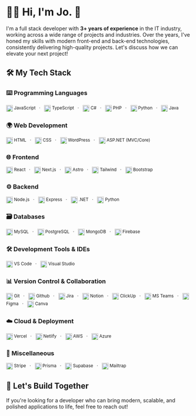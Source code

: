 # 👨‍💻 Hi, I'm Jo. 👋

I'm a full stack developer with **3+ years of experience** in the IT industry, working across a wide range of projects and industries. Over the years, I've honed my skills with modern front-end and back-end technologies, consistently delivering high-quality projects. Let's discuss how we can elevate your next project!


## 🛠 My Tech Stack 

### **⌨️ Programming Languages**  
<div align="left">
  <img height="18" src="https://cdn.jsdelivr.net/gh/devicons/devicon/icons/javascript/javascript-original.svg" title="JavaScript" /><sup> JavaScript &nbsp;&nbsp;·&nbsp;&nbsp;</sup>
  <img height="18" src="https://cdn.jsdelivr.net/gh/devicons/devicon/icons/typescript/typescript-original.svg" title="TypeScript" /><sup> TypeScript &nbsp;&nbsp;·&nbsp;&nbsp;</sup>
  <img height="18" src="https://cdn.jsdelivr.net/gh/devicons/devicon/icons/csharp/csharp-original.svg" title="C#" /><sup> C# &nbsp;&nbsp;·&nbsp;&nbsp;</sup>
  <img height="18" src="https://cdn.jsdelivr.net/gh/devicons/devicon/icons/php/php-original.svg" title="PHP" /><sup> PHP &nbsp;&nbsp;·&nbsp;&nbsp;</sup>
  <img height="18" src="https://cdn.jsdelivr.net/gh/devicons/devicon/icons/python/python-original.svg" title="Python" /><sup> Python &nbsp;&nbsp;·&nbsp;&nbsp;</sup>
  <img height="18" src="https://cdn.jsdelivr.net/gh/devicons/devicon/icons/java/java-original.svg" title="Java" /><sup> Java </sup>
</div>

### **🌍 Web Development**  
<div align="left">
  <img height="18" src="https://cdn.jsdelivr.net/gh/devicons/devicon/icons/html5/html5-plain.svg" title="HTML" /><sup> HTML &nbsp;&nbsp;·&nbsp;&nbsp;</sup>
  <img height="18" src="https://cdn.jsdelivr.net/gh/devicons/devicon/icons/css3/css3-plain.svg" title="CSS" /><sup> CSS &nbsp;&nbsp;·&nbsp;&nbsp;</sup>
  <img height="18" src="https://cdn.jsdelivr.net/gh/devicons/devicon/icons/wordpress/wordpress-plain.svg" title="WordPress" /><sup> WordPress &nbsp;&nbsp;·&nbsp;&nbsp;</sup>
  <img height="18" src="https://cdn.jsdelivr.net/gh/devicons/devicon/icons/dot-net/dot-net-plain.svg" title="ASP.NET" /><sup> ASP.NET (MVC/Core) </sup>
</div>

### **🌐 Frontend**  
<div align="left">
  <img height="18" src="https://cdn.jsdelivr.net/gh/devicons/devicon/icons/react/react-original.svg" title="React" /><sup> React &nbsp;&nbsp;·&nbsp;&nbsp;</sup>
  <img height="18" src="https://cdn.jsdelivr.net/gh/devicons/devicon/icons/nextjs/nextjs-original.svg" title="Next.js" /><sup> Next.js &nbsp;&nbsp;·&nbsp;&nbsp;</sup>
  <img height="18" src="https://cdn.jsdelivr.net/gh/devicons/devicon/icons/astro/astro-original.svg" title="Astro" /><sup> Astro &nbsp;&nbsp;·&nbsp;&nbsp;</sup>
  <img height="18" src="https://cdn.jsdelivr.net/gh/devicons/devicon@latest/icons/tailwindcss/tailwindcss-original.svg" title="Tailwind" /><sup> Tailwind &nbsp;&nbsp;·&nbsp;&nbsp;</sup>
  <img height="18" src="https://cdn.jsdelivr.net/gh/devicons/devicon@latest/icons/bootstrap/bootstrap-original.svg" title="Bootstrap" /><sup> Bootstrap </sup>
</div>

### **⚙ Backend**  
<div align="left">
  <img height="18" src="https://cdn.jsdelivr.net/gh/devicons/devicon/icons/nodejs/nodejs-original.svg" title="Node.js" /><sup> Node.js &nbsp;&nbsp;·&nbsp;&nbsp;</sup>
  <img height="18" src="https://cdn.jsdelivr.net/gh/devicons/devicon/icons/express/express-original.svg" title="Express" /><sup> Express &nbsp;&nbsp;·&nbsp;&nbsp;</sup>
  <img height="18" src="https://cdn.jsdelivr.net/gh/devicons/devicon@latest/icons/dotnetcore/dotnetcore-original.svg" title=".NET" /><sup> .NET &nbsp;&nbsp;·&nbsp;&nbsp;</sup>
  <img height="18" src="https://cdn.jsdelivr.net/gh/devicons/devicon/icons/python/python-original.svg" title="Python" /><sup> Python </sup>
</div>

### **🗃 Databases**  
<div align="left">
  <img height="18" src="https://cdn.jsdelivr.net/gh/devicons/devicon/icons/mysql/mysql-original.svg" title="MySQL" /><sup> MySQL &nbsp;&nbsp;·&nbsp;&nbsp;</sup>
  <img height="18" src="https://cdn.jsdelivr.net/gh/devicons/devicon/icons/postgresql/postgresql-original.svg" title="PostgreSQL" /><sup> PostgreSQL &nbsp;&nbsp;·&nbsp;&nbsp;</sup>
  <img height="18" src="https://cdn.jsdelivr.net/gh/devicons/devicon/icons/mongodb/mongodb-original.svg" title="MongoDB" /><sup> MongoDB &nbsp;&nbsp;·&nbsp;&nbsp;</sup>
  <img height="18" src="https://cdn.jsdelivr.net/gh/devicons/devicon/icons/firebase/firebase-plain.svg" title="Firebase" /><sup> Firebase </sup>
</div>

### **🛠 Development Tools & IDEs**  
<div align="left">
  <img height="18" src="https://cdn.jsdelivr.net/gh/devicons/devicon/icons/vscode/vscode-original.svg" title="VSCode" /><sup> VS Code &nbsp;&nbsp;·&nbsp;&nbsp;</sup>
  <img height="18" src="https://dtcu1mfi5f.ufs.sh/f/vKPb0oGmsET1w7p2xz1TiomjJICxvnhfPULOeDRdB01yqaNK" title="Visual Studio" /><sup> Visual Studio </sup>
</div>

### **📊 Version Control & Collaboration**  
<div align="left">
  <img height="18" src="https://cdn.jsdelivr.net/gh/devicons/devicon/icons/git/git-original.svg" title="Git" /><sup> Git &nbsp;&nbsp;·&nbsp;&nbsp;</sup>
  <img height="18" src="https://cdn.jsdelivr.net/gh/devicons/devicon@latest/icons/github/github-original.svg" title="Github" /><sup> Github &nbsp;&nbsp;·&nbsp;&nbsp;</sup>
  <img height="18" src="https://cdn.jsdelivr.net/gh/devicons/devicon/icons/jira/jira-original.svg" title="Jira" /><sup> Jira &nbsp;&nbsp;·&nbsp;&nbsp;</sup>
  <img height="18" src="https://cdn.jsdelivr.net/gh/devicons/devicon/icons/notion/notion-original.svg" title="Notion" /><sup> Notion &nbsp;&nbsp;·&nbsp;&nbsp;</sup>
  <img height="18" src="https://dtcu1mfi5f.ufs.sh/f/vKPb0oGmsET17dSj2BzgEZ5d8NRQ2TGxv1b3OeDXofpz9Clh" title="ClickUp" /><sup> ClickUp &nbsp;&nbsp;·&nbsp;&nbsp;</sup>
  <img height="18" src="https://dtcu1mfi5f.ufs.sh/f/vKPb0oGmsET1isaEHFKfyIaX2UfQt4SmzJqDgsN95nZAwPLK" title="MS Teams" /><sup> MS Teams &nbsp;&nbsp;·&nbsp;&nbsp;</sup>
  <img height="18" src="https://cdn.jsdelivr.net/gh/devicons/devicon/icons/figma/figma-original.svg" title="Figma" /><sup> Figma &nbsp;&nbsp;·&nbsp;&nbsp;</sup>
  <img height="18" src="https://cdn.jsdelivr.net/gh/devicons/devicon@latest/icons/canva/canva-original.svg" title="Canva" /><sup> Canva </sup>
</div>

### **☁️ Cloud & Deployment**  
<div align="left">
  <img height="18" src="https://dtcu1mfi5f.ufs.sh/f/vKPb0oGmsET11Fs6SqM5YWiax6N8fwt93n0SMujEBGFVgDIO" title="Vercel" /><sup> Vercel &nbsp;&nbsp;·&nbsp;&nbsp;</sup>
  <img height="18" src="https://cdn.jsdelivr.net/gh/devicons/devicon/icons/netlify/netlify-original.svg" title="Netlify" /><sup> Netlify &nbsp;&nbsp;·&nbsp;&nbsp;</sup>
  <img height="18" src="https://cdn.jsdelivr.net/gh/devicons/devicon@latest/icons/amazonwebservices/amazonwebservices-plain-wordmark.svg" title="AWS" /><sup> AWS &nbsp;&nbsp;·&nbsp;&nbsp;</sup>
  <img height="18" src="https://cdn.jsdelivr.net/gh/devicons/devicon/icons/azure/azure-original.svg" title="Azure" /><sup> Azure </sup>
</div>

### **🧩 Miscellaneous**  
<div align="left">
  <img height="18" src="https://dtcu1mfi5f.ufs.sh/f/vKPb0oGmsET1jvBEQUUFrCTl9eQbSdY0fWIB4LFmG6KZPkAo" title="Stripe" /><sup> Stripe &nbsp;&nbsp;·&nbsp;&nbsp;</sup>
  <img height="18" src="https://cdn.jsdelivr.net/gh/devicons/devicon/icons/prisma/prisma-original.svg" title="Prisma" /><sup> Prisma &nbsp;&nbsp;·&nbsp;&nbsp;</sup>
  <img height="18" src="https://cdn.jsdelivr.net/gh/devicons/devicon/icons/supabase/supabase-original.svg" title="Supabase" /><sup> Supabase &nbsp;&nbsp;·&nbsp;&nbsp;</sup>
  <img height="18" src="https://dtcu1mfi5f.ufs.sh/f/vKPb0oGmsET1kHmCDezEWNxqYXMZITHFvbAphoGrt9myQl2c" title="Mailtrap" /><sup> Mailtrap </sup>
</div>


## 🚀 Let's Build Together

If you're looking for a developer who can bring modern, scalable, and polished applications to life, feel free to reach out!
